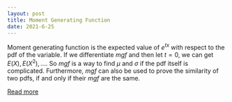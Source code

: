 ```yaml
---
layout: post
title: Moment Generating Function
date: 2021-6-25
---
```


Moment generating function is the expected value of $e^{tx}$ with respect to the pdf of the variable. If we differentiate <em>mgf</em> and then let $t=0$, we can get $E(X), E(X^2), \dots$. So <em>mgf</em> is a way to find $\mu$ and $\sigma$ if the pdf itself is complicated. Furthermore, <em>mgf</em> can also be used to prove the similarity of two pdfs, if and only if their <em>mgf</em> are the same.

<a href="/pdf/mgf_note.pdf" target="_blank">Read more</a>
